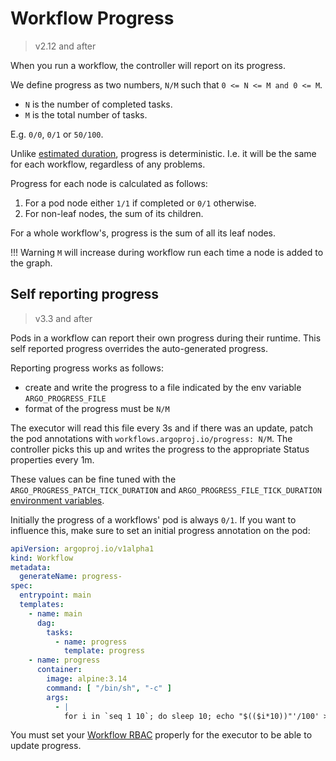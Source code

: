 # Workflow Progress

> v2.12 and after

When you run a workflow, the controller will report on its progress.

We define progress as two numbers, `N/M` such that `0 <= N <= M and 0 <= M`.

* `N` is the number of completed tasks.
* `M` is the total number of tasks.

E.g. `0/0`, `0/1` or `50/100`.

Unlike [estimated duration](estimated-duration.md), progress is deterministic. I.e. it will be the same for each workflow, regardless of any problems.

Progress for each node is calculated as follows:

1. For a pod node either `1/1` if completed or `0/1` otherwise.
2. For non-leaf nodes, the sum of its children.

For a whole workflow's, progress is the sum of all its leaf nodes.

!!! Warning
    `M` will increase during workflow run each time a node is added to the graph.

## Self reporting progress

> v3.3 and after

Pods in a workflow can report their own progress during their runtime. This self reported progress overrides the
auto-generated progress.

Reporting progress works as follows:

* create and write the progress to a file indicated by the env variable `ARGO_PROGRESS_FILE`
* format of the progress must be `N/M`

The executor will read this file every 3s and if there was an update,
patch the pod annotations with `workflows.argoproj.io/progress: N/M`.
The controller picks this up and writes the progress to the appropriate Status properties
every 1m.

These values can be fine tuned with the `ARGO_PROGRESS_PATCH_TICK_DURATION` and `ARGO_PROGRESS_FILE_TICK_DURATION`
[environment variables](environment-variables.md).

Initially the progress of a workflows' pod is always `0/1`. If you want to influence this, make sure to set an initial
progress annotation on the pod:

```yaml
apiVersion: argoproj.io/v1alpha1
kind: Workflow
metadata:
  generateName: progress-
spec:
  entrypoint: main
  templates:
    - name: main
      dag:
        tasks:
          - name: progress
            template: progress
    - name: progress
      container:
        image: alpine:3.14
        command: [ "/bin/sh", "-c" ]
        args:
          - |
            for i in `seq 1 10`; do sleep 10; echo "$(($i*10))"'/100' > $ARGO_PROGRESS_FILE; done
```

You must set your [Workflow RBAC](workflow-rbac.md) properly for the executor to be able to update progress.
